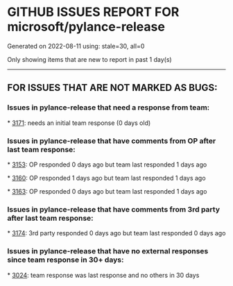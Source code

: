 
# GITHUB ISSUES REPORT FOR microsoft/pylance-release


Generated on 2022-08-11 using: stale=30, all=0


Only showing items that are new to report in past 1 day(s)


---

## FOR ISSUES THAT ARE NOT MARKED AS BUGS:


### Issues in pylance-release that need a response from team:


\* [3171](https://github.com/microsoft/pylance-release/issues/3171 "missing imports"): needs an initial team response (0 days old)

### Issues in pylance-release that have comments from OP after last team response:


\* [3153](https://github.com/microsoft/pylance-release/issues/3153 "Extract variable and method on arguments of decorator which precedes function definition doesn't create required definitions."): OP responded 0 days ago but team last responded 1 days ago

\* [3160](https://github.com/microsoft/pylance-release/issues/3160 "Not all pylance problems listed in the &quot;Problems&quot; section are annotated/decorated with large amounts of problems"): OP responded 1 days ago but team last responded 1 days ago

\* [3163](https://github.com/microsoft/pylance-release/issues/3163 "Allow intellisense to recognize files with custom extensions"): OP responded 0 days ago but team last responded 1 days ago

### Issues in pylance-release that have comments from 3rd party after last team response:


\* [3174](https://github.com/microsoft/pylance-release/issues/3174 "Consider partial stubs for TensorFlow to work around lazy import issues"): 3rd party responded 0 days ago but team last responded 0 days ago

### Issues in pylance-release that have no external responses since team response in 30+ days:


\* [3024](https://github.com/microsoft/pylance-release/issues/3024 "Don't import binance.futures in VS 😔"): team response was last response and no others in 30 days
